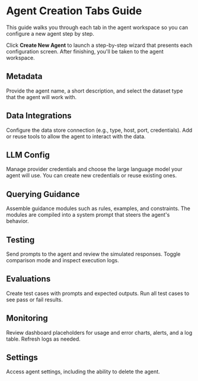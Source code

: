 # Agent Creation Tabs Guide

This guide walks you through each tab in the agent workspace so you can configure a new agent step by step.

Click **Create New Agent** to launch a step-by-step wizard that presents each configuration screen. After finishing, you'll be taken to the agent workspace.

## Metadata
Provide the agent name, a short description, and select the dataset type that the agent will work with.

## Data Integrations
Configure the data store connection (e.g., type, host, port, credentials). Add or reuse tools to allow the agent to interact with the data.

## LLM Config
Manage provider credentials and choose the large language model your agent will use. You can create new credentials or reuse existing ones.

## Querying Guidance
Assemble guidance modules such as rules, examples, and constraints. The modules are compiled into a system prompt that steers the agent's behavior.

## Testing
Send prompts to the agent and review the simulated responses. Toggle comparison mode and inspect execution logs.

## Evaluations
Create test cases with prompts and expected outputs. Run all test cases to see pass or fail results.

## Monitoring
Review dashboard placeholders for usage and error charts, alerts, and a log table. Refresh logs as needed.

## Settings
Access agent settings, including the ability to delete the agent.

